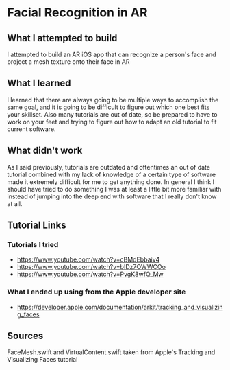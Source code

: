 # Facial Recognition in AR

## What I attempted to build
I attempted to build an AR iOS app that can recognize a person's face and project a mesh texture onto their face in AR

## What I learned
I learned that there are always going to be multiple ways to accomplish the same goal, and it is going to be difficult to figure out which one best fits your skillset.
Also many tutorials are out of date, so be prepared to have to work on your feet and trying to figure out how to adapt an old tutorial to fit current software.

## What didn't work
As I said previously, tutorials are outdated and oftentimes an out of date tutorial combined with my lack of knowledge of a certain type of software made it extremely difficult for me to get anything done. In general I think I should have tried to do something I was at least a little bit more familiar with instead of jumping into the deep end with software that I really don't know at all.

## Tutorial Links
### Tutorials I tried
- https://www.youtube.com/watch?v=cBMdEbbaiv4
- https://www.youtube.com/watch?v=bIDz7OWWCOo
- https://www.youtube.com/watch?v=PvgK8wfQ_Mw
### What I ended up using from the Apple developer site
- https://developer.apple.com/documentation/arkit/tracking_and_visualizing_faces

## Sources
FaceMesh.swift and VirtualContent.swift taken from Apple's Tracking and Visualizing Faces tutorial

